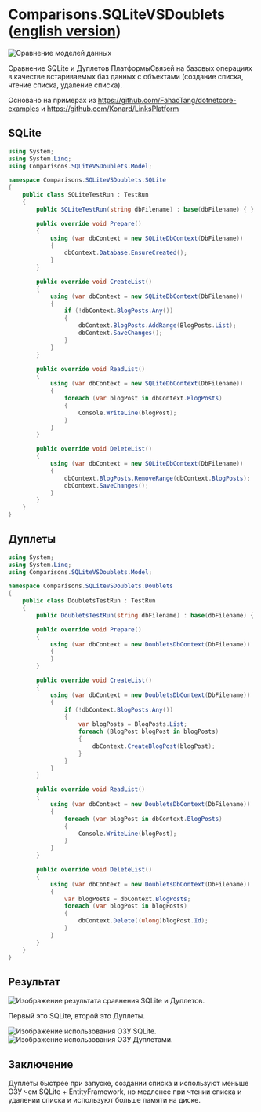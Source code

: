 # Comparisons.SQLiteVSDoublets ([english version](README.md))

![Сравнение моделей данных](https://github.com/LinksPlatform/Documentation/raw/master/doc/ModelsComparison/relational_model_vs_associative_model_vs_links_ru.png)

Сравнение SQLite и Дуплетов ПлатформыСвязей на базовых операциях в качестве встариваемых баз данных с объектами (создание списка, чтение списка, удаление списка).

Основано на примерах из https://github.com/FahaoTang/dotnetcore-examples и https://github.com/Konard/LinksPlatform

## SQLite
```C#
using System;
using System.Linq;
using Comparisons.SQLiteVSDoublets.Model;

namespace Comparisons.SQLiteVSDoublets.SQLite
{
    public class SQLiteTestRun : TestRun
    {
        public SQLiteTestRun(string dbFilename) : base(dbFilename) { }

        public override void Prepare()
        {
            using (var dbContext = new SQLiteDbContext(DbFilename))
            {
                dbContext.Database.EnsureCreated();
            }
        }

        public override void CreateList()
        {
            using (var dbContext = new SQLiteDbContext(DbFilename))
            {
                if (!dbContext.BlogPosts.Any())
                {
                    dbContext.BlogPosts.AddRange(BlogPosts.List);
                    dbContext.SaveChanges();
                }
            }
        }

        public override void ReadList()
        {
            using (var dbContext = new SQLiteDbContext(DbFilename))
            {
                foreach (var blogPost in dbContext.BlogPosts)
                {
                    Console.WriteLine(blogPost);
                }
            }
        }

        public override void DeleteList()
        {
            using (var dbContext = new SQLiteDbContext(DbFilename))
            {
                dbContext.BlogPosts.RemoveRange(dbContext.BlogPosts);
                dbContext.SaveChanges();
            }
        }
    }
}

```

## Дуплеты
``` C#
using System;
using System.Linq;
using Comparisons.SQLiteVSDoublets.Model;

namespace Comparisons.SQLiteVSDoublets.Doublets
{
    public class DoubletsTestRun : TestRun
    {
        public DoubletsTestRun(string dbFilename) : base(dbFilename) { }

        public override void Prepare()
        {
            using (var dbContext = new DoubletsDbContext(DbFilename))
            {
            }
        }

        public override void CreateList()
        {
            using (var dbContext = new DoubletsDbContext(DbFilename))
            {
                if (!dbContext.BlogPosts.Any())
                {
                    var blogPosts = BlogPosts.List;
                    foreach (BlogPost blogPost in blogPosts)
                    {
                        dbContext.CreateBlogPost(blogPost);
                    }
                }
            }
        }

        public override void ReadList()
        {
            using (var dbContext = new DoubletsDbContext(DbFilename))
            {
                foreach (var blogPost in dbContext.BlogPosts)
                {
                    Console.WriteLine(blogPost);
                }
            }
        }

        public override void DeleteList()
        {
            using (var dbContext = new DoubletsDbContext(DbFilename))
            {
                var blogPosts = dbContext.BlogPosts;
                foreach (var blogPost in blogPosts)
                {
                    dbContext.Delete((ulong)blogPost.Id);
                }
            }
        }
    }
}

```

## Результат

![Изображение результата сравнения SQLite и Дуплетов.](https://raw.githubusercontent.com/linksplatform/Documentation/master/doc/Examples/sqlite_vs_doublets_comparison_result.png "Результат сравнения SQLite и Дуплетов")

Первый это SQLite, второй это Дуплеты.

![Изображение использования ОЗУ SQLite.](https://raw.githubusercontent.com/linksplatform/Documentation/master/doc/Examples/sqlite_ram_usage.png "Использование ОЗУ SQLite")
![Изображение использования ОЗУ Дуплетами.](https://raw.githubusercontent.com/linksplatform/Documentation/master/doc/Examples/doublets_ram_usage.png "Использование ОЗУ Дуплетами")

## Заключение

Дуплеты быстрее при запуске, создании списка и используют меньше ОЗУ чем SQLite + EntityFramework, но медленее при чтении списка и удалении списка и используют больше памяти на диске.
